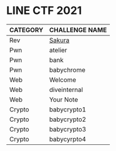 # LINE CTF 2021

| CATEGORY | CHALLENGE NAME                                                             |
| -------- | -------------------------------------------------------------------------- |
| Rev      | [Sakura](https://scrapbox.io/minaminao/LINE_CTF_2021_-_Reversing_-_Sakura) |
| Pwn      | atelier                                                                    |
| Pwn      | bank                                                                       |
| Pwn      | babychrome                                                                 |
| Web      | Welcome                                                                    |
| Web      | diveinternal                                                               |
| Web      | Your Note                                                                  |
| Crypto   | babycrypto1                                                                |
| Crypto   | babycrypto2                                                                |
| Crypto   | babycrypto3                                                                |
| Crypto   | babycyrpto4                                                                |